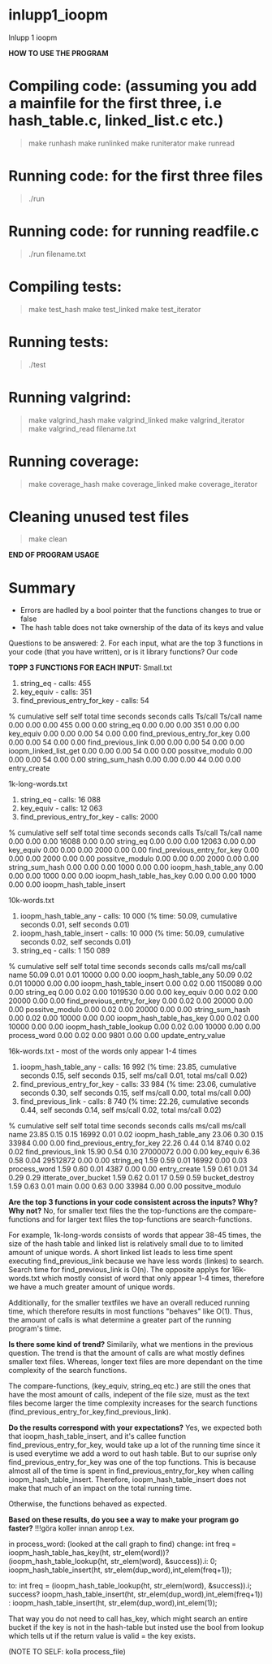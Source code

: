 # inlupp1_ioopm
Inlupp 1 ioopm

**HOW TO USE THE PROGRAM**
# Compiling code: (assuming you add a mainfile for the first three, i.e hash_table.c, linked_list.c etc.)
> make runhash
> make runlinked
> make runiterator
> make runread

# Running code: for the first three files
>./run

# Running code: for running readfile.c
>./run filename.txt

# Compiling tests:
> make test_hash
> make test_linked
> make test_iterator

# Running tests:
> ./test

# Running valgrind:
> make valgrind_hash
> make valgrind_linked 
> make valgrind_iterator
> make valgrind_read filename.txt

# Running coverage:
> make coverage_hash
> make coverage_linked
> make coverage_iterator

# Cleaning unused test files
> make clean

**END OF PROGRAM USAGE**

# Summary
- Errors are hadled by a bool pointer that the functions changes to true or false
- The hash table does not take ownership of the data of its keys and value


Questions to be answered:
2. For each input, what are the top 3 functions in your code (that you have written), or is it library functions?
Our code

**TOPP 3 FUNCTIONS FOR EACH INPUT:**
Small.txt
1. string_eq - calls: 455
2.  key_equiv - calls: 351
3. find_previous_entry_for_key - calls: 54

  %   cumulative   self              self     total
 time   seconds   seconds    calls  Ts/call  Ts/call  name
  0.00      0.00     0.00      455     0.00     0.00  string_eq
  0.00      0.00     0.00      351     0.00     0.00  key_equiv
  0.00      0.00     0.00       54     0.00     0.00  find_previous_entry_for_key
  0.00      0.00     0.00       54     0.00     0.00  find_previous_link
  0.00      0.00     0.00       54     0.00     0.00  ioopm_linked_list_get
  0.00      0.00     0.00       54     0.00     0.00  possitve_modulo
  0.00      0.00     0.00       54     0.00     0.00  string_sum_hash
  0.00      0.00     0.00       44     0.00     0.00  entry_create

1k-long-words.txt
1. string_eq - calls: 16 088
2. key_equiv - calls: 12 063
3. find_previous_entry_for_key - calls: 2000

  %   cumulative   self              self     total
 time   seconds   seconds    calls  Ts/call  Ts/call  name
  0.00      0.00     0.00    16088     0.00     0.00  string_eq
  0.00      0.00     0.00    12063     0.00     0.00  key_equiv
  0.00      0.00     0.00     2000     0.00     0.00  find_previous_entry_for_key
  0.00      0.00     0.00     2000     0.00     0.00  possitve_modulo
  0.00      0.00     0.00     2000     0.00     0.00  string_sum_hash
  0.00      0.00     0.00     1000     0.00     0.00  ioopm_hash_table_any
  0.00      0.00     0.00     1000     0.00     0.00  ioopm_hash_table_has_key
  0.00      0.00     0.00     1000     0.00     0.00  ioopm_hash_table_insert

10k-words.txt
1. ioopm_hash_table_any - calls: 10 000 (% time: 50.09, cumulative seconds 0.01, self seconds 0.01)
2. ioopm_hash_table_insert - calls: 10 000 (% time: 50.09, cumulative seconds 0.02, self seconds 0.01)
3. string_eq - calls: 1 150 089

  %   cumulative   self              self     total
 time   seconds   seconds    calls  ms/call  ms/call  name
 50.09      0.01     0.01    10000     0.00     0.00  ioopm_hash_table_any
 50.09      0.02     0.01    10000     0.00     0.00  ioopm_hash_table_insert
  0.00      0.02     0.00  1150089     0.00     0.00  string_eq
  0.00      0.02     0.00  1019530     0.00     0.00  key_equiv
  0.00      0.02     0.00    20000     0.00     0.00  find_previous_entry_for_key
  0.00      0.02     0.00    20000     0.00     0.00  possitve_modulo
  0.00      0.02     0.00    20000     0.00     0.00  string_sum_hash
  0.00      0.02     0.00    10000     0.00     0.00  ioopm_hash_table_has_key
  0.00      0.02     0.00    10000     0.00     0.00  ioopm_hash_table_lookup
  0.00      0.02     0.00    10000     0.00     0.00  process_word
  0.00      0.02     0.00     9801     0.00     0.00  update_entry_value

16k-words.txt - most of the words only appear 1-4 times
1. ioopm_hash_table_any - calls: 16 992 (% time: 23.85, cumulative seconds 0.15, self seconds 0.15, self ms/call 0.01, total ms/call 0.02)
2. find_previous_entry_for_key - calls: 33 984 (% time: 23.06, cumulative seconds 0.30, self seconds 0.15, self ms/call 0.00, total ms/call 0.00)
3. find_previous_link - calls: 8 740 (% time: 22.26, cumulative seconds 0.44, self seconds 0.14, self ms/call 0.02, total ms/call 0.02)


  %   cumulative   self              self     total
 time   seconds   seconds    calls  ms/call  ms/call  name
 23.85      0.15     0.15    16992     0.01     0.02  ioopm_hash_table_any
 23.06      0.30     0.15    33984     0.00     0.00  find_previous_entry_for_key
 22.26      0.44     0.14     8740     0.02     0.02  find_previous_link
 15.90      0.54     0.10 27000072     0.00     0.00  key_equiv
  6.36      0.58     0.04 29512872     0.00     0.00  string_eq
  1.59      0.59     0.01    16992     0.00     0.03  process_word
  1.59      0.60     0.01     4387     0.00     0.00  entry_create
  1.59      0.61     0.01       34     0.29     0.29  itterate_over_bucket
  1.59      0.62     0.01       17     0.59     0.59  bucket_destroy
  1.59      0.63     0.01                             main
  0.00      0.63     0.00    33984     0.00     0.00  possitve_modulo



**Are the top 3 functions in your code consistent across the inputs? Why? Why not?**
No, for smaller text files the the top-functions are the compare-functions and 
for larger text files the top-functions are search-functions.

For example, 1k-long-words consists of words that appear 38-45 times, the size of the hash table and linked list is relatively small due to
to limited amount of unique words. A short linked list leads to less time spent executing find_previous_link because
we have less words (linkes) to search. Search time for find_previous_link is O(n). The opposite applys for 16k-words.txt
which mostly consist of word that only appear 1-4 times, therefore we have a much greater amount of unique words.

Additionally, for the smaller textfiles we have an overall reduced running time, which therefore results in most functions "behaves" like O(1). Thus, the amount of calls is what determine a greater part of the running program's time.



**Is there some kind of trend?**
Similarily, what we mentions in the previous question. The trend is that the amount of calls are what mostly defines smaller text files. Whereas, longer text files are more dependant on the time complexity of the search functions.

The compare-functions, (key_equiv, string_eq etc.) are still the ones that have the most amount of calls, indepent of the file size, must as the text files become larger the time complexity increases for the search functions (find_previous_entry_for_key,find_previous_link).

**Do the results correspond with your expectations?**
 Yes, we expected both that ioopm_hash_table_insert, and it's callee function find_previous_entry_for_key, would take up a lot of the running time since it is used everytime we add a word to out hash table. But to our suprise only find_previous_entry_for_key was one of the top functions. This is because almost all of the time is spent in
 find_previous_entry_for_key when calling ioopm_hash_table_insert. Therefore, ioopm_hash_table_insert does not make that much of an impact on the total running time.
 
 Otherwise, the functions behaved as expected.

**Based on these results, do you see a way to make your program go faster?**
  !!!göra koller innan anrop t.ex.

 in process_word: (looked at the call graph to find)
 change:
  int freq = ioopm_hash_table_has_key(ht, str_elem(word))?   (ioopm_hash_table_lookup(ht,  str_elem(word), &success)).i:    0;
  ioopm_hash_table_insert(ht, str_elem(dup_word),int_elem(freq+1));
 
 to:
  int freq = (ioopm_hash_table_lookup(ht,  str_elem(word), &success)).i;
  success? ioopm_hash_table_insert(ht, str_elem(dup_word),int_elem(freq+1)) : ioopm_hash_table_insert(ht, str_elem(dup_word),int_elem(1));

  That way you do not need to call has_key, which might search an entire bucket if the key is not in the hash-table but insted use the 
  bool from lookup which tells ut if the return value is valid = the key exists.

  (NOTE TO SELF: kolla process_file)
  

